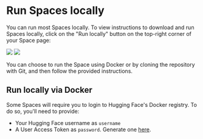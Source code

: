 # Run Spaces locally

You can run most Spaces locally.
To view instructions to download and run Spaces locally, click on the "Run locally" button on the top-right corner of your Space page:

<div class="flex justify-center">
	<img class="block dark:hidden" src="https://huggingface.co/datasets/huggingface/documentation-images/resolve/main/hub/spaces-run-locally.png"/>
	<img class="hidden dark:block" src="https://huggingface.co/datasets/huggingface/documentation-images/resolve/main/hub/spaces-run-locally-dark.png"/>
</div>

You can choose to run the Space using Docker or by cloning the repository with Git, and then follow the provided instructions.

## Run locally via Docker

Some Spaces will require you to login to Hugging Face's Docker registry. To do so, you'll need to provide:
- Your Hugging Face username as `username`
- A User Access Token as `password`. Generate one [here](https://huggingface.co/settings/tokens).

